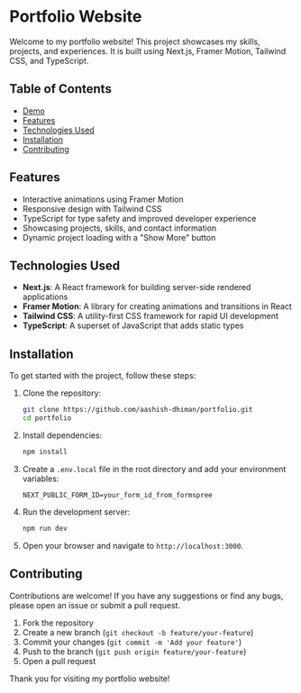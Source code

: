# Portfolio Website

Welcome to my portfolio website! This project showcases my skills, projects, and experiences. It is built using Next.js, Framer Motion, Tailwind CSS, and TypeScript.

## Table of Contents

- [Demo](#demo)
- [Features](#features)
- [Technologies Used](#technologies-used)
- [Installation](#installation)
- [Contributing](#contributing)

## Features

- Interactive animations using Framer Motion
- Responsive design with Tailwind CSS
- TypeScript for type safety and improved developer experience
- Showcasing projects, skills, and contact information
- Dynamic project loading with a "Show More" button

## Technologies Used

- **Next.js**: A React framework for building server-side rendered applications
- **Framer Motion**: A library for creating animations and transitions in React
- **Tailwind CSS**: A utility-first CSS framework for rapid UI development
- **TypeScript**: A superset of JavaScript that adds static types

## Installation

To get started with the project, follow these steps:

1. Clone the repository:
    ```bash
    git clone https://github.com/aashish-dhiman/portfolio.git
    cd portfolio
    ```

2. Install dependencies:
    ```bash
    npm install
    ```

3. Create a `.env.local` file in the root directory and add your environment variables:
    ```env
    NEXT_PUBLIC_FORM_ID=your_form_id_from_formspree
    ```

4. Run the development server:
    ```bash
    npm run dev
    ```

5. Open your browser and navigate to `http://localhost:3000`.

## Contributing

Contributions are welcome! If you have any suggestions or find any bugs, please open an issue or submit a pull request.

1. Fork the repository
2. Create a new branch (`git checkout -b feature/your-feature`)
3. Commit your changes (`git commit -m 'Add your feature'`)
4. Push to the branch (`git push origin feature/your-feature`)
5. Open a pull request


Thank you for visiting my portfolio website!

